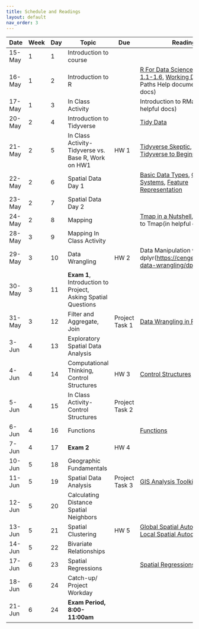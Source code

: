 ```yaml
---
title: Schedule and Readings
layout: default
nav_order: 3
---
```


| Date   | Week | Day | Topic                                      | Due        | Readings        |
|--------|------|-----|--------------------------------------------|------------|-----------------|
| 15-May | 1    | 1   | Introduction to course                     |            |                 |
| 16-May | 1    | 2   | Introduction to R                          |            |   [R For Data Science, Chapters 1.1-1.6](https://r4ds.had.co.nz/introduction.html), [Working Directory](https://intro2r.com/work-d.html), File Paths Help document (in helpful docs)            |
| 17-May | 1    | 3   | In Class Activity                          |            |  Introduction to RMarkdown (in helpful docs)               |
| 20-May | 2    | 4   | Introduction to Tidyverse                  |            | [Tidy Data](https://jhudatascience.org/tidyversecourse/intro.html#tidy-data)                |
| 21-May | 2    | 5   | In Class Activity- Tidyverse vs. Base R, Work on HW1 |HW 1       |      [Tidyverse Skeptic](https://github.com/matloff/TidyverseSkeptic), [Teaching Tidyverse to Beginnners](http://varianceexplained.org/r/teach-tidyverse/)|
| 22-May | 2    | 6   | Spatial Data Day 1                        |            |[Basic Data Types](https://rspatial.org/intr/2-basic-data-types.html), [Coordinate Systems](https://mgimond.github.io/Spatial/chp09_0.html), [Feature Representation](https://mgimond.github.io/Spatial/chp02_0.html)                 |
| 23-May | 2    | 7   | Spatial Data Day 2                        |            |                 |
| 24-May | 2    | 8   | Mapping                                    |            |  [Tmap in a Nutshell](https://r-tmap.github.io/tmap-book/nutshell.html), Introduction to Tmap(in helpful docs)               |
| 28-May | 3    | 9   | Mapping In Class Activity                  |            |                 |
| 29-May | 3    | 10  | Data Wrangling                             |HW 2       |   Data Manipulation with dplyr(https://cengel.github.io/R-data-wrangling/dplyr.html)              |
| 30-May | 3    | 11  | **Exam 1**, Introduction to Project, Asking Spatial Questions |            |                 |
| 31-May | 3    | 12  | Filter and Aggregate, Join                 |Project Task 1 |  [Data Wrangling in R](https://bookdown.org/jgscott/DSGI/data-wrangling.html)              |
| 3-Jun  | 4    | 13  | Exploratory Spatial Data Analysis          |            |                 |
| 4-Jun  | 4    | 14  | Computational Thinking, Control Structures |HW 3       |  [Control Structures](https://bookdown.org/rdpeng/RProgDA/control-structures.html)               |
| 5-Jun  | 4    | 15  | In Class Activity- Control Structures      |Project Task 2 |                 |
| 6-Jun  | 4    | 16  | Functions                                  |            | [Functions](https://r4ds.hadley.nz/functions.html)                |
| 7-Jun  | 4    | 17  | **Exam 2**                                     |HW 4       |                 |
| 10-Jun | 5    | 18  | Geographic Fundamentals                    |            |                 |
| 11-Jun | 5    | 19  | Spatial Data Analysis                      |Project Task 3 |  [GIS Analysis Toolkit](https://bookdown.org/michael_bcalles/gis-crash-course-in-r/toolkit.html)               |
| 12-Jun | 5    | 20  | Calculating Distance Spatial Neighbors     |            |                 |
| 13-Jun | 5    | 21  | Spatial Clustering                         |HW 5       | [Global Spatial Autocorrelation](https://geodacenter.github.io/workbook/5a_global_auto/lab5a.html), [Local Spatial Autocorrelation](https://geodacenter.github.io/workbook/6a_local_auto/lab6a.html)                |
| 14-Jun | 5    | 22  | Bivariate Relationships                    |            |                 |
| 17-Jun | 6    | 23  | Spatial Regressions                        |            | [Spatial Regressions](http://www.geo.hunter.cuny.edu/~ssun/R-Spatial/spregression.html)                |
| 18-Jun | 6    | 24  | Catch-up/ Project Workday                  |            |                 |
| 21-Jun | 6    | 24  | **Exam Period, 8:00-11:00am**                  |            |                 |
